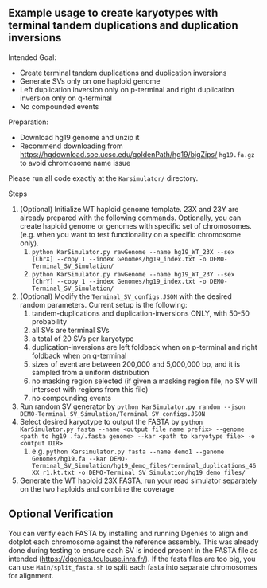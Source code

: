 ## Example usage to create karyotypes with terminal tandem duplications and duplication inversions

Intended Goal:
- Create terminal tandem duplications and duplication inversions
- Generate SVs only on one haploid genome
- Left duplication inversion only on p-terminal and right duplication inversion only on q-terminal
- No compounded events

Preparation:
- Download hg19 genome and unzip it
- Recommend downloading from https://hgdownload.soe.ucsc.edu/goldenPath/hg19/bigZips/ `hg19.fa.gz` to avoid chromosome name issue

Please run all code exactly at the `Karsimulator/` directory.

Steps
1. (Optional) Initialize WT haploid genome template. 23X and 23Y are already prepared with the following commands. Optionally, you can create haploid genome or genomes with specific set of chromosomes. (e.g. when you want to test functionality on a specific chromosome only). 
   1. `python KarSimulator.py rawGenome --name hg19_WT_23X --sex [ChrX] --copy 1 --index Genomes/hg19_index.txt -o DEMO-Terminal_SV_Simulation/`
   2. `python KarSimulator.py rawGenome --name hg19_WT_23Y --sex [ChrY] --copy 1 --index Genomes/hg19_index.txt -o DEMO-Terminal_SV_Simulation/`
2. (Optional) Modify the `Terminal_SV_configs.JSON` with the desired random parameters. Current setup is the following:
   1. tandem-duplications and duplication-inversions ONLY, with 50-50 probability
   2. all SVs are terminal SVs
   3. a total of 20 SVs per karyotype
   4. duplication-inversions are left foldback when on p-terminal and right foldback when on q-terminal
   5. sizes of event are between 200,000 and 5,000,000 bp, and it is sampled from a uniform distribution
   6. no masking region selected (if given a masking region file, no SV will intersect with regions from this file)
   7. no compounding events
3. Run random SV generator by `python KarSimulator.py random --json DEMO-Terminal_SV_Simulation/Terminal_SV_configs.JSON`
4. Select desired karyotype to output the FASTA by `python KarSimulator.py fasta --name <output file name prefix> --genome <path to hg19 .fa/.fasta genome> --kar <path to karyotype file> -o <output DIR>`
   1. e.g. `python Karsimulator.py fasta --name demo1 --genome Genomes/hg19.fa --kar DEMO-Terminal_SV_Simulation/hg19_demo_files/terminal_duplications_46XX_r1.kt.txt -o DEMO-Terminal_SV_Simulation/hg19_demo_files/`
5. Generate the WT haploid 23X FASTA, run your read simulator separately on the two haploids and combine the coverage

## Optional Verification
You can verify each FASTA by installing and running Dgenies to align and dotplot each chromosome against the reference assembly. This was already done during testing to ensure each SV is indeed present in the FASTA file as intended (https://dgenies.toulouse.inra.fr/). If the fasta files are too big, you can use `Main/split_fasta.sh` to split each fasta into separate chromosomes for alignment.